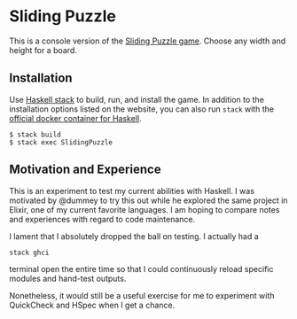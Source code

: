 # Sliding Puzzle

This is a console version of the [Sliding Puzzle game](https://en.wikipedia.org/wiki/Sliding_puzzle).
Choose any width and height for a board.


## Installation

Use [Haskell stack](http://haskellstack.org/) to build, run, and install the
game.  In addition to the installation options listed on the website, you can
also run `stack` with the [official docker container for Haskell](https://hub.docker.com/_/haskell/).

    $ stack build
    $ stack exec SlidingPuzzle


## Motivation and Experience

This is an experiment to test my current abilities with Haskell.  I was
motivated by @dummey to try this out while he explored the same project in
Elixir, one of my current favorite languages.  I am hoping to compare notes
and experiences with regard to code maintenance.

I lament that I absolutely dropped the ball on testing.  I actually had a

    stack ghci


terminal open the entire time so that I could continuously reload specific
modules and hand-test outputs.

Nonetheless, it would still be a useful exercise for me to experiment with
QuickCheck and HSpec when I get a chance.

